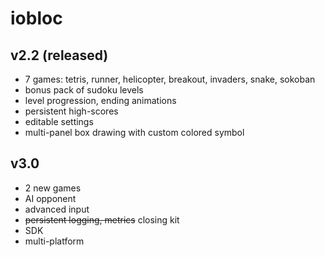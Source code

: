 # iobloc
## v2.2 (released)
* 7 games: tetris, runner, helicopter, breakout, invaders, snake, sokoban
* bonus pack of sudoku levels
* level progression, ending animations
* persistent high-scores
* editable settings
* multi-panel box drawing with custom colored symbol
## v3.0
* 2 new games
* AI opponent
* advanced input
* ~~persistent logging, metrics~~ closing kit
* SDK
* multi-platform
